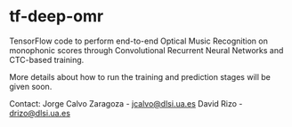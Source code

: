 # tf-deep-omr
TensorFlow code to perform end-to-end Optical Music Recognition on monophonic scores through Convolutional Recurrent Neural Networks and CTC-based training.

More details about how to run the training and prediction stages will be given soon.

Contact: 
Jorge Calvo Zaragoza - jcalvo@dlsi.ua.es 
David Rizo - drizo@dlsi.ua.es
